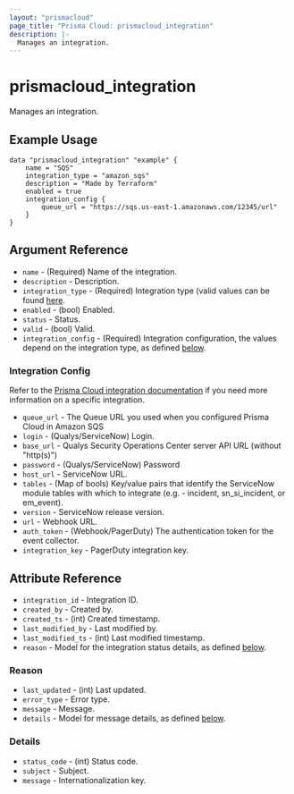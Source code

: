 ```yaml
---
layout: "prismacloud"
page_title: "Prisma Cloud: prismacloud_integration"
description: |-
  Manages an integration.
---
```


# prismacloud_integration

Manages an integration.

## Example Usage

```hcl
data "prismacloud_integration" "example" {
    name = "SQS"
    integration_type = "amazon_sqs"
    description = "Made by Terraform"
    enabled = true
    integration_config {
        queue_url = "https://sqs.us-east-1.amazonaws.com/12345/url"
    }
}
```

## Argument Reference

* `name` - (Required) Name of the integration.
* `description` - Description.
* `integration_type` - (Required) Integration type (valid values can be found [here](https://api.docs.prismacloud.io/reference#integrations).
* `enabled` - (bool) Enabled.
* `status` - Status.
* `valid` - (bool) Valid.
* `integration_config` - (Required) Integration configuration, the values depend on the integration type, as defined [below](#integration-config).

### Integration Config

Refer to the [Prisma Cloud integration documentation](https://api.docs.prismacloud.io/reference#integration-configuration) if you need more information on a specific integration.

* `queue_url` - The Queue URL you used when you configured Prisma Cloud in Amazon SQS
* `login` - (Qualys/ServiceNow) Login.
* `base_url` - Qualys Security Operations Center server API URL (without "http(s)")
* `password` - (Qualys/ServiceNow) Password
* `host_url` - ServiceNow URL.
* `tables` - (Map of bools) Key/value pairs that identify the ServiceNow module tables with which to integrate (e.g. - incident, sn_si_incident, or em_event).
* `version` - ServiceNow release version.
* `url` - Webhook URL.
* `auth_token` - (Webhook/PagerDuty) The authentication token for the event collector.
* `integration_key` - PagerDuty integration key.

## Attribute Reference

* `integration_id` - Integration ID.
* `created_by` - Created by.
* `created_ts` - (int) Created timestamp.
* `last_modified_by` - Last modified by.
* `last_modified_ts` - (int) Last modified timestamp.
* `reason` - Model for the integration status details, as defined [below](#reason).

### Reason

* `last_updated` - (int) Last updated.
* `error_type` - Error type.
* `message` - Message.
* `details` - Model for message details, as defined [below](#details).

### Details

* `status_code` - (int) Status code.
* `subject` - Subject.
* `message` - Internationalization key.

